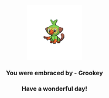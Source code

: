 <p align="center">
    <img src="https://raw.githubusercontent.com/PokeAPI/sprites/master/sprites/pokemon/810.png" width="150" height="150">
</p>
<h3 align="center">You were embraced by - <b>Grookey</b></h3>
<h3 align="center">Have a wonderful day!</h3>
